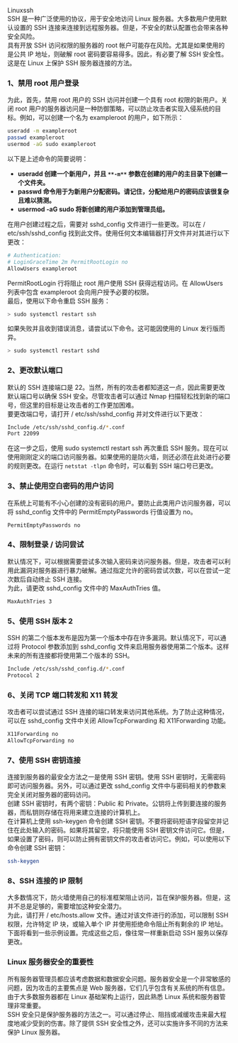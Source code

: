Linuxssh<br />SSH 是一种广泛使用的协议，用于安全地访问 Linux 服务器。大多数用户使用默认设置的 SSH 连接来连接到远程服务器。但是，不安全的默认配置也会带来各种安全风险。<br />具有开放 SSH 访问权限的服务器的 root 帐户可能存在风险。尤其是如果使用的是公共 IP 地址，则破解 root 密码要容易得多。因此，有必要了解 SSH 安全性。<br />这是在 Linux 上保护 SSH 服务器连接的方法。
<a name="biv0A"></a>
### 1、禁用 root 用户登录
为此，首先，禁用 root 用户的 SSH 访问并创建一个具有 root 权限的新用户。关闭 root 用户的服务器访问是一种防御策略，可以防止攻击者实现入侵系统的目标。例如，可以创建一个名为 exampleroot 的用户，如下所示：
```bash
useradd -m exampleroot
passwd exampleroot
usermod -aG sudo exampleroot
```
以下是上述命令的简要说明：

- **useradd 创建一个新用户，并且 **`**-m**`** 参数在创建的用户的主目录下创建一个文件夹。**
- **passwd 命令用于为新用户分配密码。请记住，分配给用户的密码应该很复杂且难以猜测。**
- **usermod -aG sudo 将新创建的用户添加到管理员组。**

在用户创建过程之后，需要对 sshd_config 文件进行一些更改。可以在 / etc/ssh/sshd_config 找到此文件。使用任何文本编辑器打开文件并对其进行以下更改：
```bash
# Authentication: 
# LoginGraceTime 2m PermitRootLogin no 
AllowUsers exampleroot
```
PermitRootLogin 行将阻止 root 用户使用 SSH 获得远程访问。在 AllowUsers 列表中包含 exampleroot 会向用户授予必要的权限。<br />最后，使用以下命令重启 SSH 服务：
```bash
> sudo systemctl restart ssh
```
如果失败并且收到错误消息，请尝试以下命令。这可能因使用的 Linux 发行版而异。
```bash
> sudo systemctl restart sshd
```
<a name="rzm2x"></a>
### 2、更改默认端口
默认的 SSH 连接端口是 22。当然，所有的攻击者都知道这一点，因此需要更改默认端口号以确保 SSH 安全。尽管攻击者可以通过 Nmap 扫描轻松找到新的端口号，但这里的目标是让攻击者的工作更加困难。<br />要更改端口号，请打开 / etc/ssh/sshd_config 并对文件进行以下更改：
```bash
Include /etc/ssh/sshd_config.d/*.conf
Port 22099
```
在这一步之后，使用 sudo systemctl restart ssh 再次重启 SSH 服务。现在可以使用刚刚定义的端口访问服务器。如果使用的是防火墙，则还必须在此处进行必要的规则更改。在运行 `netstat -tlpn` 命令时，可以看到 SSH 端口号已更改。
<a name="VE6gs"></a>
### 3、禁止使用空白密码的用户访问
在系统上可能有不小心创建的没有密码的用户。要防止此类用户访问服务器，可以将 sshd_config 文件中的 PermitEmptyPasswords 行值设置为 no。
```bash
PermitEmptyPasswords no
```
<a name="V1ulv"></a>
### 4、限制登录 / 访问尝试
默认情况下，可以根据需要尝试多次输入密码来访问服务器。但是，攻击者可以利用此漏洞对服务器进行暴力破解。通过指定允许的密码尝试次数，可以在尝试一定次数后自动终止 SSH 连接。<br />为此，请更改 sshd_config 文件中的 MaxAuthTries 值。
```bash
MaxAuthTries 3
```
<a name="MDyWc"></a>
### 5、使用 SSH 版本 2
SSH 的第二个版本发布是因为第一个版本中存在许多漏洞。默认情况下，可以通过将 Protocol 参数添加到 sshd_config 文件来启用服务器使用第二个版本。这样未来的所有连接都将使用第二个版本的 SSH。
```bash
Include /etc/ssh/sshd_config.d/*.conf
Protocol 2
```
<a name="Wa8H2"></a>
### 6、关闭 TCP 端口转发和 X11 转发
攻击者可以尝试通过 SSH 连接的端口转发来访问其他系统。为了防止这种情况，可以在 sshd_config 文件中关闭 AllowTcpForwarding 和 X11Forwarding 功能。
```bash
X11Forwarding no 
AllowTcpForwarding no
```
<a name="M0RJf"></a>
### 7、使用 SSH 密钥连接
连接到服务器的最安全方法之一是使用 SSH 密钥。使用 SSH 密钥时，无需密码即可访问服务器。另外，可以通过更改 sshd_config 文件中与密码相关的参数来完全关闭对服务器的密码访问。<br />创建 SSH 密钥时，有两个密钥：Public 和 Private。公钥将上传到要连接的服务器，而私钥则存储在将用来建立连接的计算机上。<br />在计算机上使用 ssh-keygen 命令创建 SSH 密钥。不要将密码短语字段留空并记住在此处输入的密码。如果将其留空，将只能使用 SSH 密钥文件访问它。但是，如果设置了密码，则可以防止拥有密钥文件的攻击者访问它。例如，可以使用以下命令创建 SSH 密钥：
```bash
ssh-keygen
```
<a name="AjOst"></a>
### 8、SSH 连接的 IP 限制
大多数情况下，防火墙使用自己的标准框架阻止访问，旨在保护服务器。但是，这并不总是足够的，需要增加这种安全潜力。<br />为此，请打开 / etc/hosts.allow 文件。通过对该文件进行的添加，可以限制 SSH 权限，允许特定 IP 块，或输入单个 IP 并使用拒绝命令阻止所有剩余的 IP 地址。<br />下面将看到一些示例设置。完成这些之后，像往常一样重新启动 SSH 服务以保存更改。
<a name="yjeee"></a>
### Linux 服务器安全的重要性
所有服务器管理员都应该考虑数据和数据安全问题。服务器安全是一个非常敏感的问题，因为攻击的主要焦点是 Web 服务器，它们几乎包含有关系统的所有信息。由于大多数服务器都在 Linux 基础架构上运行，因此熟悉 Linux 系统和服务器管理非常重要。<br />SSH 安全只是保护服务器的方法之一。可以通过停止、阻挡或减缓攻击来最大程度地减少受到的伤害。除了提供 SSH 安全性之外，还可以实施许多不同的方法来保护 Linux 服务器。
